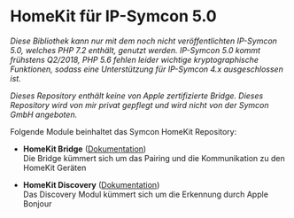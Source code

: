 # HomeKit für IP-Symcon 5.0

_Diese Bibliothek kann nur mit dem noch nicht veröffentlichten IP-Symcon 5.0, welches PHP 7.2 enthält, genutzt werden. IP-Symcon 5.0 kommt frühstens Q2/2018,  PHP 5.6 fehlen leider wichtige kryptographische Funktionen, sodass eine Unterstützung für IP-Symcon 4.x ausgeschlossen ist._ 

_Dieses Repository enthält keine von Apple zertifizierte Bridge. Dieses Repository wird von mir privat gepflegt und wird nicht von der Symcon GmbH angeboten._

Folgende Module beinhaltet das Symcon HomeKit Repository:

- __HomeKit Bridge__ ([Dokumentation](HomeKitBridge))  
    Die Bridge kümmert sich um das Pairing und die Kommunikation zu den HomeKit Geräten
    
- __HomeKit Discovery__ ([Dokumentation](HomeKitDiscovery))  
    Das Discovery Modul kümmert sich um die Erkennung durch Apple Bonjour    